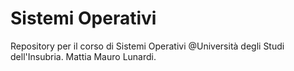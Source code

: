 # Sistemi Operativi
Repository per il corso di Sistemi Operativi @Università degli Studi dell'Insubria.
Mattia Mauro Lunardi.
